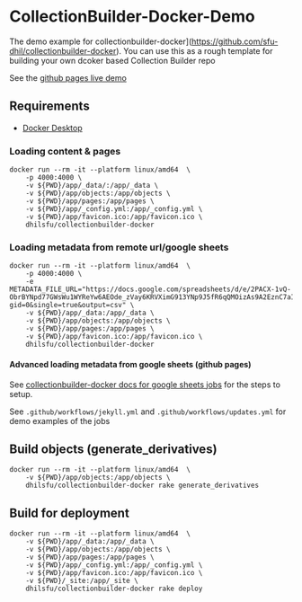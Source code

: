 # CollectionBuilder-Docker-Demo

The demo example for collectionbuilder-docker](https://github.com/sfu-dhil/collectionbuilder-docker). You can use this as a rough template for building your own dcoker based Collection Builder repo

See the [github pages live demo](https://sfu-dhil.github.io/collectionbuilder-docker-demo/)

## Requirements

- [Docker Desktop](https://www.docker.com/products/docker-desktop/)

### Loading content & pages

    docker run --rm -it --platform linux/amd64  \
        -p 4000:4000 \
        -v ${PWD}/app/_data/:/app/_data \
        -v ${PWD}/app/objects:/app/objects \
        -v ${PWD}/app/pages:/app/pages \
        -v ${PWD}/app/_config.yml:/app/_config.yml \
        -v ${PWD}/app/favicon.ico:/app/favicon.ico \
        dhilsfu/collectionbuilder-docker

### Loading metadata from remote url/google sheets

    docker run --rm -it --platform linux/amd64  \
        -p 4000:4000 \
        -e METADATA_FILE_URL="https://docs.google.com/spreadsheets/d/e/2PACX-1vQ-ObrBYNpd77GWsWu1WYReYw6AEOde_zVay6KRVXimG913YNp9J5fR6qQMOizAs9A2EznC7aIVOlrX/pub?gid=0&single=true&output=csv" \
        -v ${PWD}/app/_data:/app/_data \
        -v ${PWD}/app/objects:/app/objects \
        -v ${PWD}/app/pages:/app/pages \
        -v ${PWD}/app/favicon.ico:/app/favicon.ico \
        dhilsfu/collectionbuilder-docker

#### Advanced loading metadata from google sheets (github pages)

See [collectionbuilder-docker docs for google sheets jobs](https://github.com/sfu-dhil/collectionbuilder-docker?tab=readme-ov-file#loading-metadata-from-remote-urlgoogle-sheets) for the steps to setup.

See `.github/workflows/jekyll.yml` and `.github/workflows/updates.yml` for demo examples of the jobs

## Build objects (generate_derivatives)

    docker run --rm -it --platform linux/amd64  \
        -v ${PWD}/app/objects:/app/objects \
        dhilsfu/collectionbuilder-docker rake generate_derivatives


## Build for deployment

    docker run --rm -it --platform linux/amd64  \
        -v ${PWD}/app/_data:/app/_data \
        -v ${PWD}/app/objects:/app/objects \
        -v ${PWD}/app/pages:/app/pages \
        -v ${PWD}/app/_config.yml:/app/_config.yml \
        -v ${PWD}/app/favicon.ico:/app/favicon.ico \
        -v ${PWD}/_site:/app/_site \
        dhilsfu/collectionbuilder-docker rake deploy
